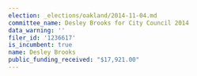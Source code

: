 ```yaml
---
election: _elections/oakland/2014-11-04.md
committee_name: Desley Brooks for City Council 2014
data_warning: ''
filer_id: '1236617'
is_incumbent: true
name: Desley Brooks
public_funding_received: "$17,921.00"
---
```

